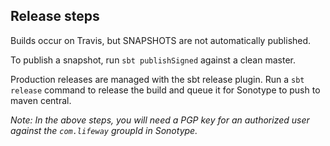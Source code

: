 ## Release steps
Builds occur on Travis, but SNAPSHOTS are not automatically published.

To publish a snapshot, run `sbt publishSigned` against a clean master.

Production releases are managed with the sbt release plugin. Run a `sbt release` command to release the build and queue it for Sonotype to push to maven central.

*Note: In the above steps, you will need a PGP key for an authorized user against the `com.lifeway` groupId in Sonotype.*
